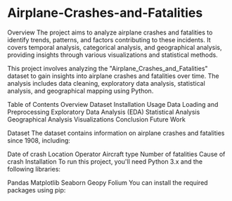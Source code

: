 # Airplane-Crashes-and-Fatalities

Overview
The project aims to analyze airplane crashes and fatalities to identify trends, patterns, and factors contributing to these incidents. It covers temporal analysis, categorical analysis, and geographical analysis, providing insights through various visualizations and statistical methods.

This project involves analyzing the "Airplane_Crashes_and_Fatalities" dataset to gain insights into airplane crashes and fatalities over time. The analysis includes data cleaning, exploratory data analysis, statistical analysis, and geographical mapping using Python.

Table of Contents
Overview
Dataset
Installation
Usage
Data Loading and Preprocessing
Exploratory Data Analysis (EDA)
Statistical Analysis
Geographical Analysis
Visualizations
Conclusion
Future Work

Dataset
The dataset contains information on airplane crashes and fatalities since 1908, including:

Date of crash
Location
Operator
Aircraft type
Number of fatalities
Cause of crash
Installation
To run this project, you'll need Python 3.x and the following libraries:

Pandas
Matplotlib
Seaborn
Geopy
Folium
You can install the required packages using pip:


